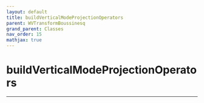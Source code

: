 ```yaml
---
layout: default
title: buildVerticalModeProjectionOperators
parent: WVTransformBoussinesq
grand_parent: Classes
nav_order: 15
mathjax: true
---
```


#  buildVerticalModeProjectionOperators




---

